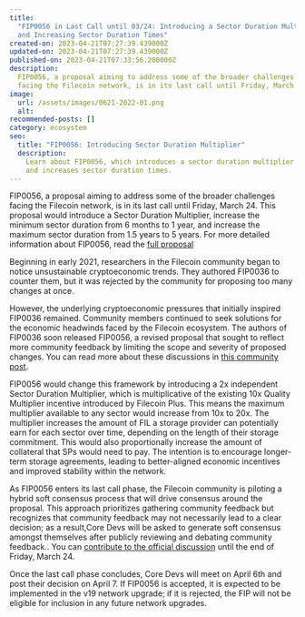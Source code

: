```yaml
---
title:
  "FIP0056 in Last Call until 03/24: Introducing a Sector Duration Multiplier
  and Increasing Sector Duration Times"
created-on: 2023-04-21T07:27:39.439000Z
updated-on: 2023-04-21T07:27:39.439000Z
published-on: 2023-04-21T07:33:56.200000Z
description:
  FIP0056, a proposal aiming to address some of the broader challenges
  facing the Filecoin network, is in its last call until Friday, March 24.
image:
  url: /assets/images/0621-2022-01.png
  alt:
recommended-posts: []
category: ecosystem
seo:
  title: "FIP0056: Introducing Sector Duration Multiplier"
  description:
    Learn about FIP0056, which introduces a sector duration multiplier
    and increases sector duration times.
---
```


FIP0056, a proposal aiming to address some of the broader challenges facing the Filecoin network, is in its last call until Friday, March 24. This proposal would introduce a Sector Duration Multiplier, increase the minimum sector duration from 6 months to 1 year, and increase the maximum sector duration from 1.5 years to 5 years. For more detailed information about FIP0056, read the [full proposal](https://github.com/filecoin-project/FIPs/blob/master/FIPS/fip-0056.md)

Beginning in early 2021, researchers in the Filecoin community began to notice unsustainable cryptoeconomic trends. They authored FIP0036 to counter them, but it was rejected by the community for proposing too many changes at once.

However, the underlying cryptoeconomic pressures that initially inspired FIP0036 remained. Community members continued to seek solutions for the economic headwinds faced by the Filecoin ecosystem. The authors of FIP0036 soon released FIP0056, a revised proposal that sought to reflect more community feedback by limiting the scope and severity of proposed changes. You can read more about these discussions in [this community post](https://github.com/filecoin-project/community/discussions/572).

FIP0056 would change this framework by introducing a 2x independent Sector Duration Multiplier, which is multiplicative of the existing 10x Quality Multiplier incentive introduced by Filecoin Plus. This means the maximum multiplier available to any sector would increase from 10x to 20x. The multiplier increases the amount of FIL a storage provider can potentially earn for each sector over time, depending on the length of their storage commitment. This would also proportionally increase the amount of collateral that SPs would need to pay. The intention is to encourage longer-term storage agreements, leading to better-aligned economic incentives and improved stability within the network.

As FIP0056 enters its last call phase, the Filecoin community is piloting a hybrid soft consensus process that will drive consensus around the proposal. This approach prioritizes gathering community feedback but recognizes that community feedback may not necessarily lead to a clear decision; as a result,Core Devs will be asked to generate soft consensus amongst themselves after publicly reviewing and debating community feedback.. You can [contribute to the official discussion](https://github.com/filecoin-project/FIPs/discussions/554) until the end of Friday, March 24.

Once the last call phase concludes, Core Devs will meet on April 6th and post their decision on April 7. If FIP0056 is accepted, it is expected to be implemented in the v19 network upgrade; if it is rejected, the FIP will not be eligible for inclusion in any future network upgrades.
